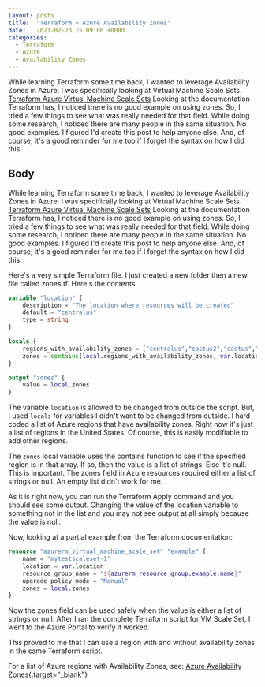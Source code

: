```yaml
---
layout: posts
title:  "Terraform + Azure Availability Zones"
date:   2021-02-23 15:09:00 +0000
categories: 
  - Terraform
  - Azure
  - Availability Zones
---
```


While learning Terraform some time back, I wanted to leverage Availability Zones in Azure. I was specifically looking at Virtual Machine Scale Sets. [Terraform Azure Virtual Machine Scale Sets](https://www.terraform.io/docs/providers/azurerm/r/virtual_machine_scale_set.html) Looking at the documentation Terraform has, I noticed there is no good example on using zones. So, I tried a few things to see what was really needed for that field. While doing some research, I noticed there are many people in the same situation. No good examples. I figured I'd create this post to help anyone else. And, of course, it's a good reminder for me too if I forget the syntax on how I did this.

## Body

While learning Terraform some time back, I wanted to leverage Availability Zones in Azure. I was specifically looking at Virtual Machine Scale Sets. [Terraform Azure Virtual Machine Scale Sets](https://www.terraform.io/docs/providers/azurerm/r/virtual_machine_scale_set.html) Looking at the documentation Terraform has, I noticed there is no good example on using zones. So, I tried a few things to see what was really needed for that field. While doing some research, I noticed there are many people in the same situation. No good examples. I figured I'd create this post to help anyone else. And, of course, it's a good reminder for me too if I forget the syntax on how I did this.

Here's a very simple Terraform file. I just created a new folder then a new file called zones.tf. Here's the contents:

``` terraform
variable "location" {
    description = "The location where resources will be created"
    default = "centralus"
    type = string
}

locals {
    regions_with_availability_zones = ["centralus","eastus2","eastus","westus"]
    zones = contains(local.regions_with_availability_zones, var.location) ? list("1","2","3") : null
}

output "zones" {
    value = local.zones
}
```

The variable `location` is allowed to be changed from outside the script. But, I used `locals` for variables I didn't want to be changed from outside. I hard coded a list of Azure regions that have availability zones. Right now it's just a list of regions in the United States. Of course, this is easily modifiable to add other regions.

The `zones` local variable uses the contains function to see if the specified region is in that array. If so, then the value is a list of strings. Else it's null. This is important. The zones field in Azure resources required either a list of strings or null. An empty list didn't work for me.

As it is right now, you can run the Terraform Apply command and you should see some output. Changing the value of the location variable to something not in the list and you may not see output at all simply because the value is null.

Now, looking at a partial example from the Terraform documentation:

``` terraform
resource "azurerm_virtual_machine_scale_set" "example" { 
    name = "mytestscaleset-1" 
    location = var.location
    resource_group_name = "${azurerm_resource_group.example.name}" 
    upgrade_policy_mode = "Manual" 
    zones = local.zones
}
```

Now the zones field can be used safely when the value is either a list of strings or null. After I ran the complete Terraform script for VM Scale Set, I went to the Azure Portal to verify it worked.

This proved to me that I can use a region with and without availability zones in the same Terraform script.

For a list of Azure regions with Availability Zones, see: [Azure Availability Zones](https://docs.microsoft.com/en-us/azure/availability-zones/az-overview){:target="_blank"}
